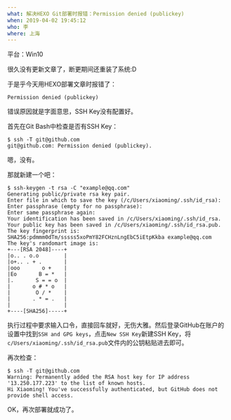 ```yaml
---
what: 解决HEXO Git部署时报错：Permission denied (publickey)
when: 2019-04-02 19:45:12
who: 李
where: 上海
---
```


平台：Win10

<!--more-->

很久没有更新文章了，断更期间还重装了系统:D

于是乎今天用HEXO部署文章时报错了：

```console
Permission denied (publickey)
```
错误原因就是字面意思，SSH Key没有配置好。

首先在Git Bash中检查是否有SSH Key：

```console
$ ssh -T git@github.com
git@github.com: Permission denied (publickey).
```
嗯，没有。

那就新建一个吧：

```console
$ ssh-keygen -t rsa -C "example@qq.com"
Generating public/private rsa key pair.
Enter file in which to save the key (/c/Users/xiaoming/.ssh/id_rsa):
Enter passphrase (empty for no passphrase):
Enter same passphrase again:
Your identification has been saved in /c/Users/xiaoming/.ssh/id_rsa.
Your public key has been saved in /c/Users/xiaoming/.ssh/id_rsa.pub.
The key fingerprint is:
SHA256:pdmmm0dTm/sssss5xoPmY82FCHznLngEbC5iEtpKkba example@qq.com
The key's randomart image is:
+---[RSA 2048]----+
|o.. . o.o        |
|o+.. . + .       |
|ooo       o +    |
|Eo       B = *   |
|.       S = = o  |
|       o # * o   |
|        O / *    |
|       . * = .   |
|                 |
+----[SHA256]-----+
```
执行过程中要求输入口令，直接回车就好，无伤大雅。然后登录GitHub在账户的设置中找到`SSH and GPG keys`，点击`New SSH Key`新建SSH Key，将`c/Users/xiaoming/.ssh/id_rsa.pub`文件内的公钥粘贴进去即可。

再次检查：

```console
$ ssh -T git@github.com
Warning: Permanently added the RSA host key for IP address '13.250.177.223' to the list of known hosts.
Hi Xiaoming! You've successfully authenticated, but GitHub does not provide shell access.
```

OK，再次部署就成功了。